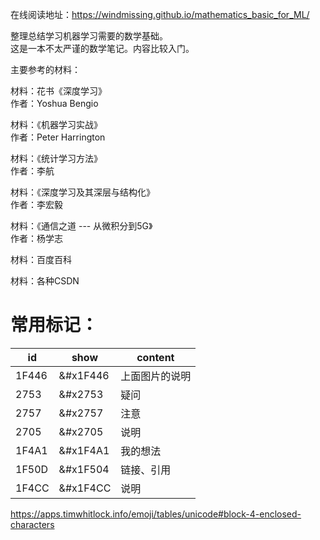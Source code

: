 在线阅读地址：https://windmissing.github.io/mathematics_basic_for_ML/

整理总结学习机器学习需要的数学基础。  
这是一本不太严谨的数学笔记。内容比较入门。  

主要参考的材料：  

材料：花书《深度学习》  
作者：Yoshua Bengio  

材料：《机器学习实战》  
作者：Peter Harrington  

材料：《统计学习方法》  
作者：李航

材料：《深度学习及其深层与结构化》  
作者：李宏毅

材料：《通信之道 --- 从微积分到5G》  
作者：杨学志

材料：百度百科

材料：各种CSDN


# 常用标记：

| id | show | content|
|---|---|---|
| 1F446 | &#x1F446 | 上面图片的说明|
| 2753 | &#x2753| 疑问 |
| 2757 | &#x2757 | 注意 |
| 2705 | &#x2705 | 说明 |
| 1F4A1 | &#x1F4A1 | 我的想法 | 
| 1F50D | &#x1F504 | 链接、引用|
| 1F4CC | &#x1F4CC | 说明 |

https://apps.timwhitlock.info/emoji/tables/unicode#block-4-enclosed-characters